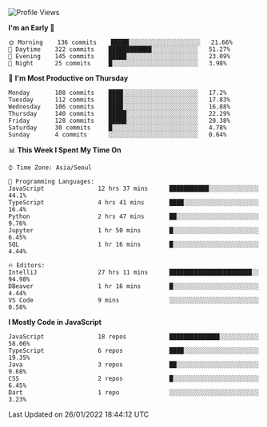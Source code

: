 <!--START_SECTION:waka-->
![Profile Views](http://img.shields.io/badge/Profile%20Views-0-blue)

**I'm an Early 🐤** 

```text
🌞 Morning    136 commits    █████░░░░░░░░░░░░░░░░░░░░   21.66% 
🌆 Daytime    322 commits    ████████████░░░░░░░░░░░░░   51.27% 
🌃 Evening    145 commits    █████░░░░░░░░░░░░░░░░░░░░   23.09% 
🌙 Night      25 commits     █░░░░░░░░░░░░░░░░░░░░░░░░   3.98%

```
📅 **I'm Most Productive on Thursday** 

```text
Monday       108 commits    ████░░░░░░░░░░░░░░░░░░░░░   17.2% 
Tuesday      112 commits    ████░░░░░░░░░░░░░░░░░░░░░   17.83% 
Wednesday    106 commits    ████░░░░░░░░░░░░░░░░░░░░░   16.88% 
Thursday     140 commits    █████░░░░░░░░░░░░░░░░░░░░   22.29% 
Friday       128 commits    █████░░░░░░░░░░░░░░░░░░░░   20.38% 
Saturday     30 commits     █░░░░░░░░░░░░░░░░░░░░░░░░   4.78% 
Sunday       4 commits      ░░░░░░░░░░░░░░░░░░░░░░░░░   0.64%

```


📊 **This Week I Spent My Time On** 

```text
⌚︎ Time Zone: Asia/Seoul

💬 Programming Languages: 
JavaScript               12 hrs 37 mins      ███████████░░░░░░░░░░░░░░   44.1% 
TypeScript               4 hrs 41 mins       ████░░░░░░░░░░░░░░░░░░░░░   16.4% 
Python                   2 hrs 47 mins       ██░░░░░░░░░░░░░░░░░░░░░░░   9.76% 
Jupyter                  1 hr 50 mins        █░░░░░░░░░░░░░░░░░░░░░░░░   6.45% 
SQL                      1 hr 16 mins        █░░░░░░░░░░░░░░░░░░░░░░░░   4.44%

🔥 Editors: 
IntelliJ                 27 hrs 11 mins      ███████████████████████░░   94.98% 
DBeaver                  1 hr 16 mins        █░░░░░░░░░░░░░░░░░░░░░░░░   4.44% 
VS Code                  9 mins              ░░░░░░░░░░░░░░░░░░░░░░░░░   0.58%

```

**I Mostly Code in JavaScript** 

```text
JavaScript               18 repos            ██████████████░░░░░░░░░░░   58.06% 
TypeScript               6 repos             ████░░░░░░░░░░░░░░░░░░░░░   19.35% 
Java                     3 repos             ██░░░░░░░░░░░░░░░░░░░░░░░   9.68% 
CSS                      2 repos             █░░░░░░░░░░░░░░░░░░░░░░░░   6.45% 
Dart                     1 repo              ░░░░░░░░░░░░░░░░░░░░░░░░░   3.23%

```



 Last Updated on 26/01/2022 18:44:12 UTC
<!--END_SECTION:waka-->
